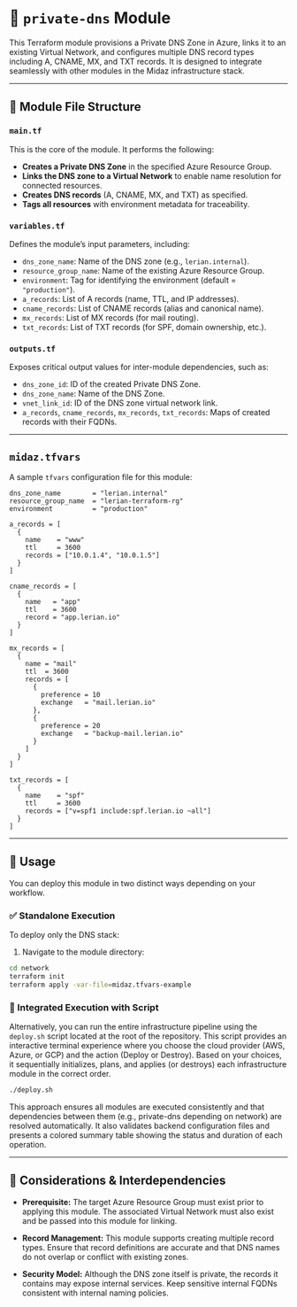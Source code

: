 # 🧭 `private-dns` Module

This Terraform module provisions a Private DNS Zone in Azure, links it to an existing Virtual Network, and configures multiple DNS record types including A, CNAME, MX, and TXT records. It is designed to integrate seamlessly with other modules in the Midaz infrastructure stack.

---

## 📁 Module File Structure

### `main.tf`

This is the core of the module. It performs the following:

- **Creates a Private DNS Zone** in the specified Azure Resource Group.
- **Links the DNS zone to a Virtual Network** to enable name resolution for connected resources.
- **Creates DNS records** (A, CNAME, MX, and TXT) as specified.
- **Tags all resources** with environment metadata for traceability.

### `variables.tf`

Defines the module’s input parameters, including:

- `dns_zone_name`: Name of the DNS zone (e.g., `lerian.internal`).
- `resource_group_name`: Name of the existing Azure Resource Group.
- `environment`: Tag for identifying the environment (default = `"production"`).
- `a_records`: List of A records (name, TTL, and IP addresses).
- `cname_records`: List of CNAME records (alias and canonical name).
- `mx_records`: List of MX records (for mail routing).
- `txt_records`: List of TXT records (for SPF, domain ownership, etc.).

### `outputs.tf`

Exposes critical output values for inter-module dependencies, such as:

- `dns_zone_id`: ID of the created Private DNS Zone.
- `dns_zone_name`: Name of the DNS Zone.
- `vnet_link_id`: ID of the DNS zone virtual network link.
- `a_records`, `cname_records`, `mx_records`, `txt_records`: Maps of created records with their FQDNs.

---

## `midaz.tfvars`

A sample `tfvars` configuration file for this module:

```hcl
dns_zone_name        = "lerian.internal"
resource_group_name  = "lerian-terraform-rg"
environment          = "production"

a_records = [
  {
    name    = "www"
    ttl     = 3600
    records = ["10.0.1.4", "10.0.1.5"]
  }
]

cname_records = [
  {
    name   = "app"
    ttl    = 3600
    record = "app.lerian.io"
  }
]

mx_records = [
  {
    name = "mail"
    ttl  = 3600
    records = [
      {
        preference = 10
        exchange   = "mail.lerian.io"
      },
      {
        preference = 20
        exchange   = "backup-mail.lerian.io"
      }
    ]
  }
]

txt_records = [
  {
    name    = "spf"
    ttl     = 3600
    records = ["v=spf1 include:spf.lerian.io ~all"]
  }
]
```

---

## 🚀 Usage

You can deploy this module in two distinct ways depending on your workflow.

### ✅ Standalone Execution

To deploy only the DNS stack:

1. Navigate to the module directory:

```bash
cd network
terraform init
terraform apply -var-file=midaz.tfvars-example
```

### 🔁 Integrated Execution with Script

Alternatively, you can run the entire infrastructure pipeline using the `deploy.sh` script located at the root of the repository. This script provides an interactive terminal experience where you choose the cloud provider (AWS, Azure, or GCP) and the action (Deploy or Destroy). Based on your choices, it sequentially initializes, plans, and applies (or destroys) each infrastructure module in the correct order.

```bash
./deploy.sh
```

This approach ensures all modules are executed consistently and that dependencies between them (e.g., private-dns depending on network) are resolved automatically. It also validates backend configuration files and presents a colored summary table showing the status and duration of each operation.

---

## 🧩 Considerations & Interdependencies

- **Prerequisite:** The target Azure Resource Group must exist prior to applying this module. The associated Virtual Network must also exist and be passed into this module for linking.

- **Record Management:** This module supports creating multiple record types. Ensure that record definitions are accurate and that DNS names do not overlap or conflict with existing zones.

- **Security Model:** Although the DNS zone itself is private, the records it contains may expose internal services. Keep sensitive internal FQDNs consistent with internal naming policies.